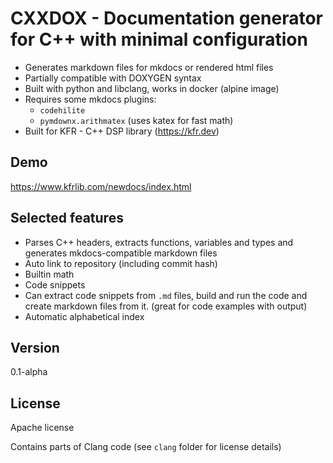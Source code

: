 # CXXDOX - Documentation generator for C++ with minimal configuration

* Generates markdown files for mkdocs or rendered html files
* Partially compatible with DOXYGEN syntax
* Built with python and libclang, works in docker (alpine image)
* Requires some mkdocs plugins:
    * `codehilite`
    * `pymdownx.arithmatex` (uses katex for fast math)
* Built for KFR - C++ DSP library (https://kfr.dev)

## Demo

https://www.kfrlib.com/newdocs/index.html

## Selected features

* Parses C++ headers, extracts functions, variables and types and generates mkdocs-compatible markdown files
* Auto link to repository (including commit hash)
* Builtin math
* Code snippets
* Can extract code snippets from `.md` files, build and run the code and create markdown files from it. (great for code examples with output)
* Automatic alphabetical index

## Version

0.1-alpha

## License

Apache license

Contains parts of Clang code (see `clang` folder for license details)
